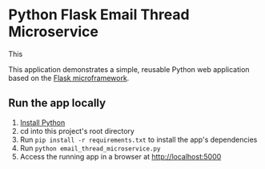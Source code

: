 # Python Flask Email Thread Microservice

This

This application demonstrates a simple, reusable Python web application based on the [Flask microframework](http://flask.pocoo.org/).

## Run the app locally

1. [Install Python][]
1. cd into this project's root directory
1. Run `pip install -r requirements.txt` to install the app's dependencies
1. Run `python email_thread_microservice.py`
1. Access the running app in a browser at <http://localhost:5000>

[Install Python]: https://www.python.org/downloads/

